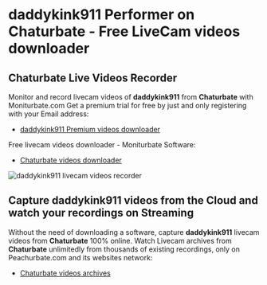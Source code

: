 # daddykink911 Performer on Chaturbate - Free LiveCam videos downloader

## Chaturbate Live Videos Recorder

Monitor and record livecam videos of **daddykink911** from **Chaturbate** with Moniturbate.com
Get a premium trial for free by just and only registering with your Email address:
* [daddykink911 Premium videos downloader](https://moniturbate.com/request-demo-licence-key.html)

Free livecam videos downloader - Moniturbate Software:
* [Chaturbate videos downloader](https://moniturbate.com/moniturbate-download-software.html)

![daddykink911 livecam videos recorder](https://peachurnet.com/templates/moniturbate-software.png)


## Capture daddykink911 videos from the Cloud and watch your recordings on Streaming

Without the need of downloading a software, capture **daddykink911** livecam videos from **Chaturbate** 100% online.
Watch Livecam archives from **Chaturbate** unlimitedly from thousands of existing recordings, only on Peachurbate.com and its websites network:
* [Chaturbate videos archives](https://peachurnet.com/)